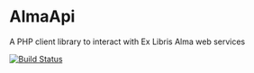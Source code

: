 # AlmaApi
A PHP client library to interact with Ex Libris Alma web services

[![Build Status](https://travis-ci.org/dswalker/alma-api.svg?branch=master)](https://travis-ci.org/dswalker/AlmaApi)
